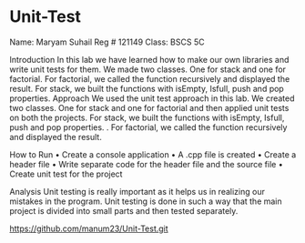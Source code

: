 # Unit-Test
Name: Maryam Suhail
Reg # 121149
Class: BSCS 5C


Introduction
In this lab we have learned how to make our own libraries and write unit tests for them. We made two classes. One for stack and one for factorial. For factorial, we called the function recursively and displayed the result. For stack, we built the functions with isEmpty, Isfull, push and pop properties.
Approach
We used the unit test approach in this lab. We created two classes. One for stack and one for factorial and then applied unit tests on both the projects. For stack, we built the functions with isEmpty, Isfull, push and pop properties. . For factorial, we called the function recursively and displayed the result.

How to Run
•	Create a console application 
•	A .cpp file is created
•	Create a header file
•	Write separate code for the header file and the source file
•	Create unit test for the project
 

 

Analysis
Unit testing is really important as it helps us in realizing our mistakes in the program. Unit testing is done in such a way that the main project is divided into small parts and then tested separately.

https://github.com/manum23/Unit-Test.git

